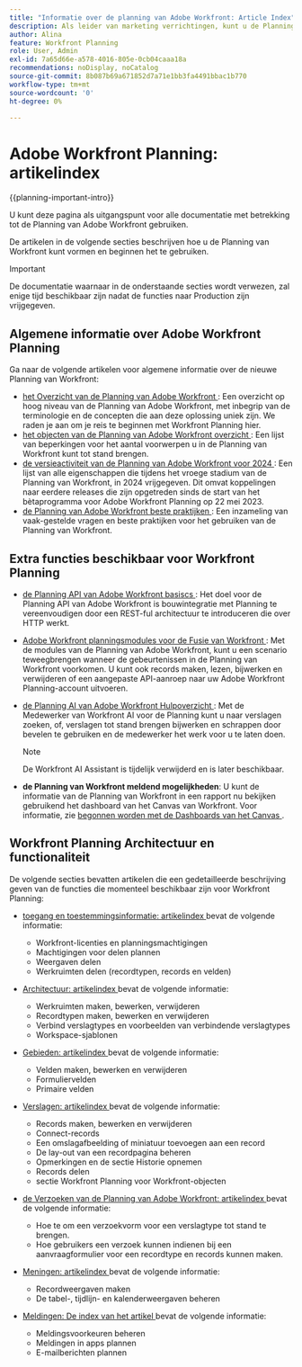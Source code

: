 ```yaml
---
title: "Informatie over de planning van Adobe Workfront: Article Index"
description: Als leider van marketing verrichtingen, kunt u de Planning van Adobe Workfront gebruiken om het werk over de marketing levenscyclus voor al uw teams te organiseren. De artikelen in deze sectie beschrijven hoe u de planningsmogelijkheden kunt vormen en hoe u hen als deel van uw verrichtingen van het campagnebeheer kunt beginnen te gebruiken.
author: Alina
feature: Workfront Planning
role: User, Admin
exl-id: 7a65d66e-a578-4016-805e-0cb04caaa18a
recommendations: noDisplay, noCatalog
source-git-commit: 8b087b69a671852d7a71e1bb3fa4491bbac1b770
workflow-type: tm+mt
source-wordcount: '0'
ht-degree: 0%

---
```


# Adobe Workfront Planning: artikelindex


{{planning-important-intro}}

U kunt deze pagina als uitgangspunt voor alle documentatie met betrekking tot de Planning van Adobe Workfront gebruiken.

De artikelen in de volgende secties beschrijven hoe u de Planning van Workfront kunt vormen en beginnen het te gebruiken.

<!--consider removing the IMPORTANT below after GA-->

>[!IMPORTANT]
>
>De documentatie waarnaar in de onderstaande secties wordt verwezen, zal enige tijd beschikbaar zijn nadat de functies naar Production zijn vrijgegeven.

## Algemene informatie over Adobe Workfront Planning

Ga naar de volgende artikelen voor algemene informatie over de nieuwe Planning van Workfront:

* [ het Overzicht van de Planning van Adobe Workfront ](/help/quicksilver/planning/general/planning-overview.md): Een overzicht op hoog niveau van de Planning van Adobe Workfront, met inbegrip van de terminologie en de concepten die aan deze oplossing uniek zijn. We raden je aan om je reis te beginnen met Workfront Planning hier.
* [ het objecten van de Planning van Adobe Workfront overzicht ](/help/quicksilver/planning/general/limitations-overview.md): Een lijst van beperkingen voor het aantal voorwerpen u in de Planning van Workfront kunt tot stand brengen.
* [ de versieactiviteit van de Planning van Adobe Workfront voor 2024 ](/help/quicksilver/planning/general/release-activity.md): Een lijst van alle eigenschappen die tijdens het vroege stadium van de Planning van Workfront, in 2024 vrijgegeven. Dit omvat koppelingen naar eerdere releases die zijn opgetreden sinds de start van het bètaprogramma voor Adobe Workfront Planning op 22 mei 2023.
* [ de Planning van Adobe Workfront beste praktijken ](/help/quicksilver/planning/general/planning-best-practices.md): Een inzameling van vaak-gestelde vragen en beste praktijken voor het gebruiken van de Planning van Workfront.

## Extra functies beschikbaar voor Workfront Planning

* [ de Planning API van Adobe Workfront basiscs ](/help/quicksilver/planning/general/planning-api-basics.md): Het doel voor de Planning API van Adobe Workfront is bouwintegratie met Planning te vereenvoudigen door een REST-ful architectuur te introduceren die over HTTP werkt.

* [ Adobe Workfront planningsmodules voor de Fusie van Workfront ](/help/quicksilver/workfront-fusion/apps-and-their-modules/workfront-planning-modules.md): Met de modules van de Planning van Adobe Workfront, kunt u een scenario teweegbrengen wanneer de gebeurtenissen in de Planning van Workfront voorkomen. U kunt ook records maken, lezen, bijwerken en verwijderen of een aangepaste API-aanroep naar uw Adobe Workfront Planning-account uitvoeren.

* [ de Planning AI van Adobe Workfront Hulpoverzicht ](/help/quicksilver/planning/general/planning-ai-assistant-overview.md): Met de Medewerker van Workfront AI voor de Planning kunt u naar verslagen zoeken, of, verslagen tot stand brengen bijwerken en schrappen door bevelen te gebruiken en de medewerker het werk voor u te laten doen.

  >[!NOTE]
  >
  >    De Workfront AI Assistant is tijdelijk verwijderd en is later beschikbaar.

* **de Planning van Workfront meldend mogelijkheden**: U kunt de informatie van de Planning van Workfront in een rapport nu bekijken gebruikend het dashboard van het Canvas van Workfront. Voor informatie, zie [ begonnen worden met de Dashboards van het Canvas ](/help/quicksilver/reports-and-dashboards/canvas-dashboards/manage-canvas-dashboards/get-started-canvas-dashboards.md).

## Workfront Planning Architectuur en functionaliteit

De volgende secties bevatten artikelen die een gedetailleerde beschrijving geven van de functies die momenteel beschikbaar zijn voor Workfront Planning:

* [ toegang en toestemmingsinformatie: artikelindex ](/help/quicksilver/planning/access/access-information.md) bevat de volgende informatie:

   * Workfront-licenties en planningsmachtigingen
   * Machtigingen voor delen plannen
   * Weergaven delen
   * Werkruimten delen (recordtypen, records en velden)

* [ Architectuur: artikelindex ](/help/quicksilver/planning/architecture/architecture-information.md) bevat de volgende informatie:

   * Werkruimten maken, bewerken, verwijderen
   * Recordtypen maken, bewerken en verwijderen
   * Verbind verslagtypes en voorbeelden van verbindende verslagtypes
   * Workspace-sjablonen

* [ Gebieden: artikelindex ](/help/quicksilver/planning/fields/fields-information.md) bevat de volgende informatie:

   * Velden maken, bewerken en verwijderen
   * Formuliervelden
   * Primaire velden

* [ Verslagen: artikelindex ](/help/quicksilver/planning/records/records-information.md) bevat de volgende informatie:

   * Records maken, bewerken en verwijderen
   * Connect-records
   * Een omslagafbeelding of miniatuur toevoegen aan een record
   * De lay-out van een recordpagina beheren
   * Opmerkingen en de sectie Historie opnemen
   * Records delen
   * sectie Workfront Planning voor Workfront-objecten

* [ de Verzoeken van de Planning van Adobe Workfront: artikelindex ](/help/quicksilver/planning/requests/requests-article-index.md) bevat de volgende informatie:

   * Hoe te om een verzoekvorm voor een verslagtype tot stand te brengen.
   * Hoe gebruikers een verzoek kunnen indienen bij een aanvraagformulier voor een recordtype en records kunnen maken.

* [ Meningen: artikelindex ](/help/quicksilver/planning/views/views-information.md) bevat de volgende informatie:

   * Recordweergaven maken
   * De tabel-, tijdlijn- en kalenderweergaven beheren

* [ Meldingen: De index van het artikel ](/help/quicksilver/planning/notifications/notifications-information.md) bevat de volgende informatie:

   * Meldingsvoorkeuren beheren
   * Meldingen in apps plannen
   * E-mailberichten plannen

